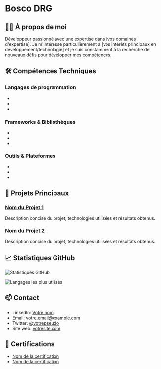 # Bosco DRG

## 👨‍💻 À propos de moi

Développeur passionné avec une expertise dans [vos domaines d'expertise]. Je m'intéresse particulièrement à [vos intérêts principaux en développement/technologie] et je suis constamment à la recherche de nouveaux défis pour développer mes compétences.

## 🛠️ Compétences Techniques

### Langages de programmation
- 
- 
- 

### Frameworks & Bibliothèques
- 
- 
-

### Outils & Plateformes
- 
- 
-

## 🚀 Projets Principaux

### [Nom du Projet 1](lien-vers-le-projet)
Description concise du projet, technologies utilisées et résultats obtenus.

### [Nom du Projet 2](lien-vers-le-projet)
Description concise du projet, technologies utilisées et résultats obtenus.

## 📈 Statistiques GitHub

![Statistiques GitHub](https://github-readme-stats.vercel.app/api?username=bosco-drg&show_icons=true&theme=radical)

![Langages les plus utilisés](https://github-readme-stats.vercel.app/api/top-langs/?username=bosco-drg&layout=compact&theme=radical)

## 📫 Contact

- LinkedIn: [Votre nom](lien-vers-votre-profil)
- Email: votre.email@example.com
- Twitter: [@votrepseudo](lien-vers-votre-profil)
- Site web: [votresite.com](https://votresite.com)

## 📜 Certifications

- [Nom de la certification](lien-ou-organisme-délivreur)
- [Nom de la certification](lien-ou-organisme-délivreur)
